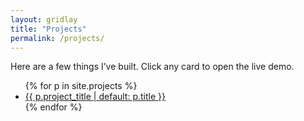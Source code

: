 ```yaml
---
layout: gridlay
title: "Projects"
permalink: /projects/
---
```


Here are a few things I’ve built. Click any card to open the live demo.

<ul class="list-unstyled">
  {% for p in site.projects %}
    <li class="mb-2">
      <a href="{{ p.url | relative_url }}">
        {{ p.project_title | default: p.title }}
      </a>
    </li>
  {% endfor %}
</ul>

